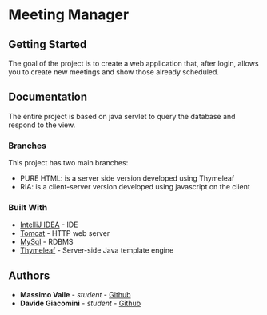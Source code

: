# Meeting Manager

## Getting Started
The goal of the project is to create a web application that, after login, allows you to create new meetings and show those already scheduled.


## Documentation

The entire project is based on java servlet to query the database and respond to the view.

### Branches
This project has two main branches:
* PURE HTML: is a server side version developed using Thymeleaf
* RIA: is a client-server version developed using javascript on the client

### Built With

* [IntelliJ IDEA](https://www.jetbrains.com/idea/) - IDE
* [Tomcat](https://tomcat.apache.org/) - HTTP web server
* [MySql](https://www.mysql.com/) - RDBMS
* [Thymeleaf](https://www.thymeleaf.org/) - Server-side Java template engine

## Authors

* **Massimo Valle** - *student* - [Github](https://github.com/MassimoValle)
* **Davide Giacomini** - *student* - [Github](https://github.com/davide-giacomini)
